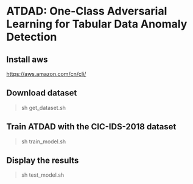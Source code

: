ATDAD: One-Class Adversarial Learning for Tabular Data Anomaly Detection
=====
Install aws
-----
https://aws.amazon.com/cn/cli/

Download dataset
---
> sh get_dataset.sh

Train ATDAD with the CIC-IDS-2018 dataset
---
> sh train_model.sh

Display the results
---
> sh test_model.sh

